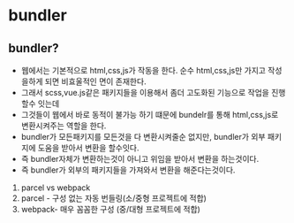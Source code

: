 # bundler

## bundler?
- 웹에서는 기본적으로 html,css,js가 작동을 한다. 순수 html,css,js만 가지고 작성을하게 되면 비효울적인 면이 존재한다.
- 그래서 scss,vue.js같은 패키지들을 이용해서 좀더 고도화된 기능으로 작업을 진행할수 잇는데
- 그것들이 웹에서 바로 동적이 불가능 하기 떄문에 bundelr를 통해 html,css,js로 변환시켜주는 역할을 한다.
- bundler가 모든패키지를 모든것을 다 변환시켜줄순 없지만, bundler가 외부 패키지에 도움을 받아서 변환을 할수잇다.
- 즉 bundler자체가 변환하는것이 아니고 위임을 받아서 변환을 하는것이다.
- 즉 bundler가 외부의 패키지들을 가져와서 변환을 해준다는것이다.
1. parcel vs webpack
  1. parcel - 구성 없는 자동 번들링(소/중형 프로젝트에 적합)
  1. webpack- 매우 꼼꼼한 구성 (중/대형 프로젝트에 적합)

